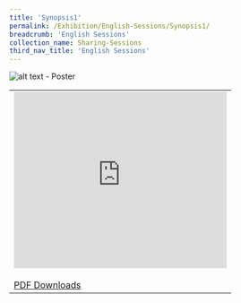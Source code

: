 ```yaml
---
title: 'Synopsis1'
permalink: /Exhibition/English-Sessions/Synopsis1/
breadcrumb: 'English Sessions'
collection_name: Sharing-Sessions
third_nav_title: 'English Sessions'
---
```


![alt text - Poster](/images/ExhibitorEnglish-template.jpg)
<table border="0">
  
  <tr>
    <td>
      <iframe width="380" height="315" src="https://www.youtube.com/embed/d6fmLlW8eoE" frameborder="0" allow="accelerometer; autoplay; encrypted-media; gyroscope; picture-in-picture" allowfullscreen></iframe>
      <br/><br/>
      <a href="01-website-exhibitor-template-pdf.pdf" download>PDF Downloads</a>
    </td>
   </tr>
</table>
